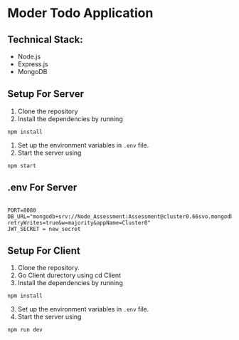 # Moder Todo Application

## Technical Stack:

- Node.js
- Express.js
- MongoDB

## Setup For Server

1. Clone the repository
2. Install the dependencies by running 
```
npm install
```
1. Set up the environment variables in `.env` file.
2. Start the server using 
```
npm start
```

## .env For Server

```.env

PORT=8080
DB_URL="mongodb+srv://Node_Assessment:Assessment@cluster0.66svo.mongodb.net/todoApp?retryWrites=true&w=majority&appName=Cluster0"
JWT_SECRET = new_secret

```

## Setup For Client

1. Clone the repository.
2. Go Client durectory using cd Client
3. Install the dependencies by running 
```
npm install
```
3. Set up the environment variables in `.env` file.
4. Start the server using 
```
npm run dev
```
